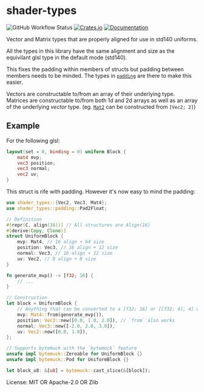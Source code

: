 # shader-types

![GitHub Workflow Status](https://img.shields.io/github/workflow/status/BVE-Reborn/shader-types/CI)
[![Crates.io](https://img.shields.io/crates/v/shader-types)](https://crates.io/crates/shader-types)
[![Documentation](https://docs.rs/shader-types/badge.svg)](https://docs.rs/shader-types)

Vector and Matrix types that are properly aligned for use in std140 uniforms.

All the types in this library have the same alignment and size as the equivilant glsl type in the
default mode (std140).

This fixes the padding within members of structs but padding between members needs to be minded.
The types in [`padding`](https://docs.rs/shader-types/*/shader_types/padding/index.html) are there to make this easier.

Vectors are constructable to/from an array of their underlying type. Matrices are constructable
to/from both 1d and 2d arrays as well as an array of the underlying _vector_ type. (eg. [`Mat2`](https://docs.rs/shader-types/*/shader_types/type.Mat2.html) can be
constructed from `[Vec2; 2]`)

## Example

For the following glsl:

```glsl
layout(set = 0, binding = 0) uniform Block {
    mat4 mvp;
    vec3 position;
    vec3 normal;
    vec2 uv;
}
```

This struct is rife with padding. However it's now easy to mind the padding:

```rust
use shader_types::{Vec2, Vec3, Mat4};
use shader_types::padding::Pad2Float;

// Definition
#[repr(C, align(16))] // All structures are Align(16)
#[derive(Copy, Clone)]
struct UniformBlock {
    mvp: Mat4, // 16 align + 64 size
    position: Vec3, // 16 align + 12 size
    normal: Vec3, // 16 align + 12 size
    uv: Vec2, // 8 align + 8 size
}

fn generate_mvp() -> [f32; 16] {
    // ...
}

// Construction
let block = UniformBlock {
    // Anything that can be converted to a [f32; 16] or [[f32; 4]; 4] works
    mvp: Mat4::from(generate_mvp()),
    position: Vec3::new([0.0, 1.0, 2.0]), // `from` also works
    normal: Vec3::new([-2.0, 2.0, 3.0]),
    uv: Vec2::new([0.0, 1.0]),
};

// Supports bytemuck with the `bytemuck` feature
unsafe impl bytemuck::Zeroable for UniformBlock {}
unsafe impl bytemuck::Pod for UniformBlock {}

let block_u8: &[u8] = bytemuck::cast_slice(&[block]);
```

License: MIT OR Apache-2.0 OR Zlib
